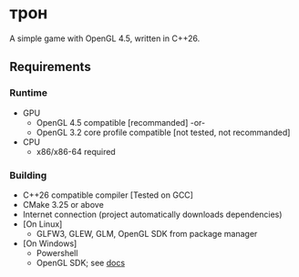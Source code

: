 # трон

A simple game with OpenGL 4.5, written in C++26.

## Requirements

### Runtime

- GPU
  - OpenGL 4.5 compatible \[recommanded\] -or-
  - OpenGL 3.2 core profile compatible \[not tested, not recommanded\]
- CPU
  - x86/x86-64 required

### Building

- C++26 compatible compiler \[Tested on GCC\]
- CMake 3.25 or above
- Internet connection (project automatically downloads dependencies)
- \[On Linux\]
  - GLFW3, GLEW, GLM, OpenGL SDK from package manager
- \[On Windows\]
  - Powershell
  - OpenGL SDK; see [docs](https://www.khronos.org/opengl/wiki/Getting_Started#Windows)
